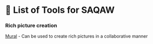 # :triangular_ruler: List of Tools for SAQAW

### Rich picture creation
[Mural](https://mural.co/) - Can be used to create rich pictures in a collaborative manner